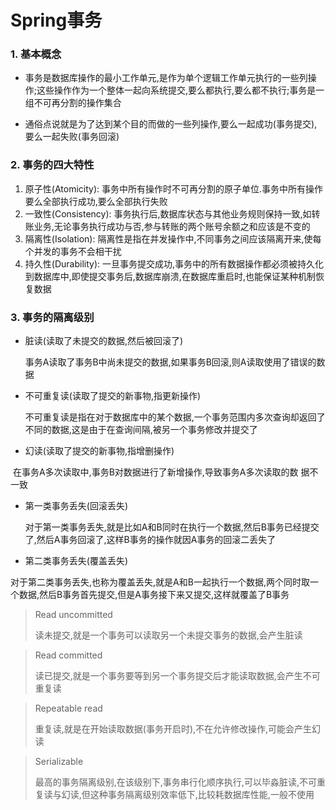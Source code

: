 # Spring事务


### 1. 基本概念

* 事务是数据库操作的最小工作单元,是作为单个逻辑工作单元执行的一些列操作;这些操作作为一个整体一起向系统提交,要么都执行,要么都不执行;事务是一组不可再分割的操作集合

* 通俗点说就是为了达到某个目的而做的一些列操作,要么一起成功(事务提交),要么一起失败(事务回滚)

### 2. 事务的四大特性

1. 原子性(Atomicity): 事务中所有操作时不可再分割的原子单位.事务中所有操作要么全部执行成功,要么全部执行失败
2. 一致性(Consistency): 事务执行后,数据库状态与其他业务规则保持一致,如转账业务,无论事务执行成功与否,参与转账的两个账号余额之和应该是不变的
3. 隔离性(Isolation): 隔离性是指在并发操作中,不同事务之间应该隔离开来,使每个并发的事务不会相干扰
4. 持久性(Durability): 一旦事务提交成功,事务中的所有数据操作都必须被持久化到数据库中,即使提交事务后,数据库崩溃,在数据库重启时,也能保证某种机制恢复数据

### 3. 事务的隔离级别

* 脏读(读取了未提交的数据,然后被回滚了)

   事务A读取了事务B中尚未提交的数据,如果事务B回滚,则A读取使用了错误的数据

* 不可重复读(读取了提交的新事物,指更新操作)

  不可重复读是指在对于数据库中的某个数据,一个事务范围内多次查询却返回了不同的数据,这是由于在查询间隔,被另一个事务修改并提交了

* 幻读(读取了提交的新事物,指增删操作)

​	在事务A多次读取中,事务B对数据进行了新增操作,导致事务A多次读取的数	据不一致

* 第一类事务丢失(回滚丢失)

  对于第一类事务丢失,就是比如A和B同时在执行一个数据,然后B事务已经提交了,然后A事务回滚了,这样B事务的操作就因A事务的回滚二丢失了

* 第二类事务丢失(覆盖丢失)

​	对于第二类事务丢失,也称为覆盖丢失,就是A和B一起执行一个数据,两个同时取一个数据,然后B事务首先提交,但是A事务接下来又提交,这样就覆盖了B事务

> Read uncommitted
>
> 读未提交,就是一个事务可以读取另一个未提交事务的数据,会产生脏读

> Read committed
>
> 读已提交,就是一个事务要等到另一个事务提交后才能读取数据,会产生不可重复读

> Repeatable read
>
> 重复读,就是在开始读取数据(事务开启时),不在允许修改操作,可能会产生幻读

> Serializable
>
> 最高的事务隔离级别,在该级别下,事务串行化顺序执行,可以毕淼脏读,不可重复读与幻读,但这种事务隔离级别效率低下,比较耗数据库性能,一般不使用


